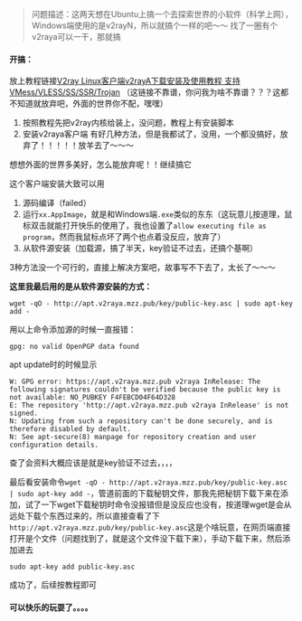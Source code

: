 > 问题描述：这两天想在Ubuntu上搞一个去探索世界的小软件（科学上网），Windows端使用的是v2rayN，所以就搞个一样的吧～～
> 找了一圈有个v2raya可以一干，那就搞

#### 开搞：
放上教程链接[V2ray Linux客户端v2rayA下载安装及使用教程 支持VMess/VLESS/SS/SSR/Trojan](https://v2xtls.org/v2ray-linux%e5%ae%a2%e6%88%b7%e7%ab%afv2raya%e4%b8%8b%e8%bd%bd%e5%ae%89%e8%a3%85%e5%8f%8a%e4%bd%bf%e7%94%a8%e6%95%99%e7%a8%8b-%e6%94%af%e6%8c%81vmess-vless-ss-ssr-trojan-pingtunnel/)
（这链接不靠谱，你问我为啥不靠谱？？？这都不知道就放弃吧，外面的世界你不配，嘿嘿）

1. 按照教程先把v2ray内核给装上，没问题，教程上有安装脚本
2. 安装v2raya客户端
有好几种方法，但是我都试了，没用，一个都没搞好，放弃了！！！！！放羊去了～～～


想想外面的世界多美好，怎么能放弃呢！！继续搞它

这个客户端安装大致可以用
1. 源码编译（failed）
2. 运行`xx.AppImage`，就是和Windows端`.exe`类似的东东（这玩意儿按道理，鼠标双击就能打开快乐的使用了，我也设置了`allow executing file as program`，然而我鼠标点坏了两个也点着没反应，放弃了）
3. 从软件源安装（加载源，搞了半天，key验证不过去，还搞个基啊）


3种方法没一个可行的，直接上解决方案吧，故事写不下去了，太长了～～～

**这里我最后用的是从软件源安装的方式：**
```
wget -qO - http://apt.v2raya.mzz.pub/key/public-key.asc | sudo apt-key add -
```
用以上命令添加源的时候一直报错：
```
gpg: no valid OpenPGP data found
```
apt update时的时候显示
```
W: GPG error: https://apt.v2raya.mzz.pub v2raya InRelease: The following signatures couldn't be verified because the public key is not available: NO_PUBKEY F4FEBCD04F64D328
E: The repository 'http://apt.v2raya.mzz.pub v2raya InRelease' is not signed.
N: Updating from such a repository can't be done securely, and is therefore disabled by default.
N: See apt-secure(8) manpage for repository creation and user configuration details.
```
查了会资料大概应该是就是key验证不过去，，，，

最后看安装命令`wget -qO - http://apt.v2raya.mzz.pub/key/public-key.asc | sudo apt-key add -`，管道前面的下载秘钥文件，那我先把秘钥下载下来在添加，试了一下wget下载秘钥时命令没报错但是没反应也没有，按道理wget是会从远处下载个东西过来的，所以直接查看了下`http://apt.v2raya.mzz.pub/key/public-key.asc`这是个啥玩意，在网页端直接打开是个文件（问题找到了，就是这个文件没下载下来），手动下载下来，然后添加进去
```
sudo apt-key add public-key.asc
```
成功了，后续按教程即可


#### 可以快乐的玩耍了。。。。





